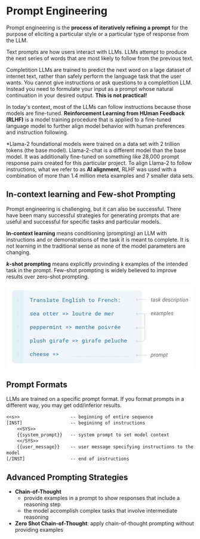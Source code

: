 # Prompt Engineering

Prompt engineering is the **process of iteratively refining a prompt** for the purpose of eliciting a particular style or a particular type of response from the LLM.

Text prompts are how users interact with LLMs. LLMs attempt to produce the next series of words that are most likely to follow from the previous text.

Completition LLMs are trained to predict the next word on a lage dataset of internet text, rather than safely perform the language task that the user wants. You cannot give instructions or ask questions to a completition LLM. Instead you need to formulate your input as a prompt whose natural continuation in your desired output. **This is not practical!**

In today's context, most of the LLMs can follow instructions because those models are fine-tuned. **Reinforcement Learning from HUman Feedback (RLHF)** is a model training procedure that is applied to a fine-tuned language model to further align model behavior with human preferences and instruction following.

*Llama-2 foundational models were trained on a data set with 2 trillion tokens (the base model). Llama-2-chat is a different model than the base model. It was additionally fine-tuned on something like 28,000 prompt response pairs created for this particular project. To align Llama-2 to follow instructions, what we refer to as **AI alignment**, RLHF was used with a combination of more than 1.4 million meta examples and 7 smaller data sets.

## In-context learning and Few-shot Prompting

Prompt engineering is challenging, but it can also be successful. There have been many successful strategies for generating prompts that are useful and successful for specific tasks and particular models. 

**In-context learning** means conditioning (prompting) an LLM with instructions and or demonstrations of the task it is meant to complete. It is not learning in the traditional sense as none of the model parameters are changing.

***k*-shot prompting** means explicitly provinding *k* examples of the intended task in the prompt. Few-shot prompting is widely believed to improve results over zero-shot prompting.

![Few-shot prompting](../images/few_shot_prompting.png)

## Prompt Formats

LLMs are trained on a specific prompt format. If you format prompts in a different way, you may get odd/inferior results.

    <<s>>                   -- beginning of entire sequence
    [INST]                  -- begininng of instructions
        <<SYS>>
        {{system_prompt}}   -- system prompt to set model context
        <</SYS>>
        {{user_message}}    -- user message specifying instructions to the model
    [/INST]                 -- end of instructions

## Advanced Prompting Strategies

- **Chain-of-Thought** 
    - provide examples in a prompt to show responses that include a reasoning step
    - the model accomplish complex tasks that involve intermediate reasoning
- **Zero Shot Chain-of-Thought**: apply chain-of-thought prompting without providing examples
